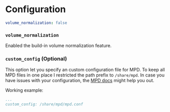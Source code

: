 # Configuration

```yaml
volume_normalization: false
```

### `volume_normalization`

Enabled the build-in volume normalization feature.

### `custom_config` (Optional)

This option let you specify an custom configuration file for MPD.
To keep all MPD files in one place I restricted the path prefix to `/share/mpd`.
In case you have issues with your configuration, the [MPD docs](https://www.musicpd.org/doc/html/user.html#configuration) might help you out.

Working example:
```yaml
...
custom_config: /share/mpd/mpd.conf
```